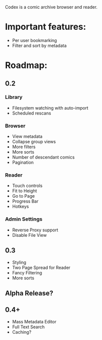 Codex is a comic archive browser and reader.

# Important features:
* Per user bookmarking
* Filter and sort by metadata



# Roadmap:
## 0.2
### Library
* Filesystem watching with auto-import
* Scheduled rescans
### Browser
* View metadata
* Collapse group views
* More filters
* More sorts
* Number of descendant comics
* Pagination
### Reader
* Touch controls
* Fit to Height
* Go to Page
* Progress Bar
* Hotkeys
### Admin Settings
* Reverse Proxy support
* Disable File View
## 0.3
* Styling
* Two Page Spread for Reader
* Fancy Filtering
* More sorts
## Alpha Release?
## 0.4+
* Mass Metadata Editor
* Full Text Search
* Caching?
